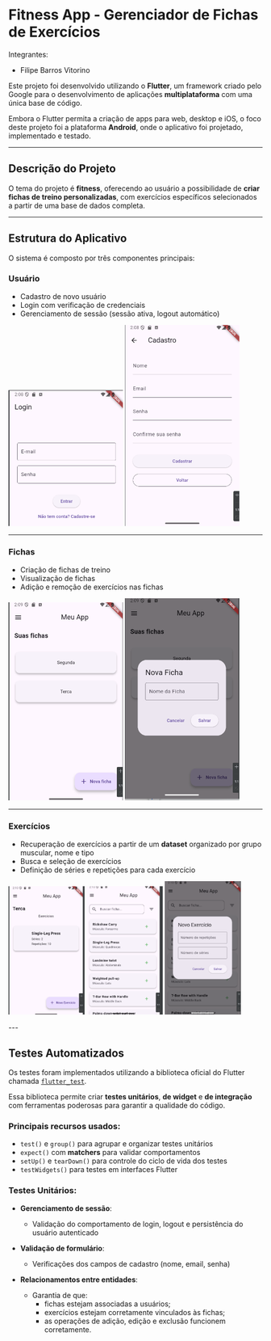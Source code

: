 # Fitness App - Gerenciador de Fichas de Exercícios

Integrantes:
- Filipe Barros Vitorino

Este projeto foi desenvolvido utilizando o **Flutter**, um framework criado pelo Google para o desenvolvimento de aplicações **multiplataforma** com uma única base de código.

Embora o Flutter permita a criação de apps para web, desktop e iOS, o foco deste projeto foi a plataforma **Android**, onde o aplicativo foi projetado, implementado e testado.

---

## Descrição do Projeto

O tema do projeto é **fitness**, oferecendo ao usuário a possibilidade de **criar fichas de treino personalizadas**, com exercícios específicos selecionados a partir de uma base de dados completa.

---

## Estrutura do Aplicativo

O sistema é composto por três componentes principais:

### Usuário
- Cadastro de novo usuário
- Login com verificação de credenciais
- Gerenciamento de sessão (sessão ativa, logout automático)

<p float="left">
  <img src="assets/login.png" width="45%" />
  <img src="assets/cadastro.png" width="45%" />
</p>

---

### Fichas
- Criação de fichas de treino
- Visualização de fichas
- Adição e remoção de exercícios nas fichas


<p float="left">
  <img src="assets/ficha1.png" width="45%" />
  <img src="assets/ficha2.png" width="45%" />
</p>

---

### Exercícios
- Recuperação de exercícios a partir de um **dataset** organizado por grupo muscular, nome e tipo
- Busca e seleção de exercícios
- Definição de séries e repetições para cada exercício

<p float="left">
  <img src="assets/exec1.png" width="30%" />
  <img src="assets/exec2.png" width="30%" />
  <img src="assets/exec3.png" width="30%" />
</p>
---

## Testes Automatizados

Os testes foram implementados utilizando a biblioteca oficial do Flutter chamada [`flutter_test`](https://api.flutter.dev/flutter/flutter_test/flutter_test-library.html).

Essa biblioteca permite criar **testes unitários**, **de widget** e **de integração** com ferramentas poderosas para garantir a qualidade do código.

###  Principais recursos usados:
- `test()` e `group()` para agrupar e organizar testes unitários
- `expect()` com **matchers** para validar comportamentos
- `setUp()` e `tearDown()` para controle do ciclo de vida dos testes
- `testWidgets()` para testes em interfaces Flutter

### Testes Unitários:

- **Gerenciamento de sessão**:
  - Validação do comportamento de login, logout e persistência do usuário autenticado

- **Validação de formulário**:
  - Verificações dos campos de cadastro (nome, email, senha)

- **Relacionamentos entre entidades**:
  - Garantia de que:
    - fichas estejam associadas a usuários;
    - exercícios estejam corretamente vinculados às fichas;
    - as operações de adição, edição e exclusão funcionem corretamente.

